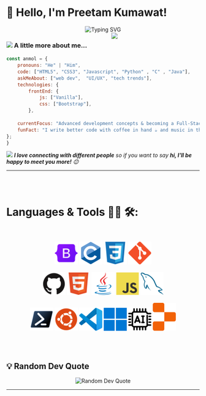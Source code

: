 # 👋 Hello, I'm Preetam Kumawat!

<div align="center">
  <img src="https://readme-typing-svg.herokuapp.com?font=Fira+Code&size=28&duration=4000&pause=1000&color=58A6FF&center=true&vCenter=true&width=600&lines=FrontEnd+Developer+%F0%9F%92%BB;Building+Useful+Tools+%F0%9F%9B%A0%EF%B8%8F;Always+Learning+%F0%9F%93%9A" alt="Typing SVG" />
</div>

<!-- gif image -->
<img align='right' src="https://media.giphy.com/media/M9gbBd9nbDrOTu1Mqx/giphy.gif" width="230">
 
### <img src="https://media.giphy.com/media/VgCDAzcKvsR6OM0uWg/giphy.gif" width="50"> A little more about me...

```javascript
const anmol = {
    pronouns: "He" | "Him",
    code: ["HTML5", "CSS3", "Javascript", "Python" , "C" , "Java"],
    askMeAbout: ["web dev",  "UI/UX", "tech trends"],
    technologies: {
        frontEnd: {
            js: ["Vanilla"],
            css: ["Bootstrap"],
        },

    currentFocus: "Advanced development concepts & becoming a Full-Stack Developer 🚀",
    funFact: "I write better code with coffee in hand ☕ and music in the background 🎶"
};
}

```

<img src="https://media.giphy.com/media/LnQjpWaON8nhr21vNW/giphy.gif" width="60"> <em><b>I love connecting with different people</b> so if you want to say <b>hi, I'll be happy to meet you more!</b> 😊</em>

---

<br>
<br>

# Languages & Tools 👨‍💻 🛠:

</br>

<!-- Icons -->
<p align="center">

<img src="https://github.com/kumawatpreetam/kumawatpreetam/blob/main/icons/Bootstrap.png " alt="Bootstrap" width="60" hight="60"> 
<img src="https://github.com/kumawatpreetam/kumawatpreetam/blob/main/icons/C.png" alt="C" width="60" hight="60">
<img src="https://github.com/kumawatpreetam/kumawatpreetam/blob/main/icons/CSS3.png" alt="CSS" width="60" hight="60">
<img src="https://github.com/kumawatpreetam/kumawatpreetam/blob/main/icons/Git.png" alt="Git" width="60" hight="60">
<br>
<br>
<img src="https://github.com/kumawatpreetam/kumawatpreetam/blob/main/icons/GitHub.png" alt="GitHub" width="60" hight="60">
<img src="https://github.com/kumawatpreetam/kumawatpreetam/blob/main/icons/HTML5.png" alt="HTML5" width="60" hight="60">
<img src="https://github.com/kumawatpreetam/kumawatpreetam/blob/main/icons/Java.png" alt="Java" width="60" hight="60">
<img src="https://github.com/kumawatpreetam/kumawatpreetam/blob/main/icons/JavaScript.png" alt="JavaScript"  width="60" hight="60">
<img src="https://github.com/kumawatpreetam/kumawatpreetam/blob/main/icons/MySQL.png" alt="MySQL"  width="60" hight="60">
<br>
<br>
<img src="https://github.com/kumawatpreetam/kumawatpreetam/blob/main/icons/Powershell.png" alt="PowerShell" width="60" hight="60">
<img src="https://github.com/kumawatpreetam/kumawatpreetam/blob/main/icons/Ubuntu.png" alt="Ubuntu" width="60" hight="60">
<img src="https://github.com/kumawatpreetam/kumawatpreetam/blob/main/icons/Visual-Studio-Code-(VS-Code).png" alt="VS-Code" width="60" hight="60">
<img src="https://github.com/kumawatpreetam/kumawatpreetam/blob/main/icons/Windows-11.png" alt="Windows-11" width="60" hight="60">
<img src="https://github.com/kumawatpreetam/kumawatpreetam/blob/main/icons/Ai.png" alt="Ai" width="60" hight="60">
<img src="https://github.com/kumawatpreetam/kumawatpreetam/blob/main/icons/Replit.png" alt="Replit" width="60" hight="60">

</p>

</div>
<br>
<br>

<!--Rendom Quote-->

## 💡 Random Dev Quote

<div align="center">
  <img src="https://quotes-github-readme.vercel.app/api?type=horizontal&theme=tokyonight" alt="Random Dev Quote"/>
</div>

---
